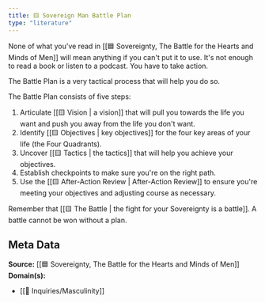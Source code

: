 ```yaml
---
title: 🟨 Sovereign Man Battle Plan
type: "literature"
---
```


None of what you've read in [[🟦 Sovereignty, The Battle for the Hearts and Minds of Men]] will mean anything if you can't put it to use. It's not enough to read a book or listen to a podcast. You have to take action.

The Battle Plan is a very tactical process that will help you do so.

The Battle Plan consists of five steps:

1. Articulate [[🟨 Vision | a vision]] that will pull you towards the life you want and push you away from the life you don't want.
2. Identify [[🟨 Objectives | key objectives]] for the four key areas of your life (the Four Quadrants).
3. Uncover [[🟨 Tactics | the tactics]] that will help you achieve your objectives.
4. Establish checkpoints to make sure you're on the right path.
5. Use the [[🟨 After-Action Review | After-Action Review]] to ensure you're meeting your objectives and adjusting course as necessary.

Remember that [[🟨 The Battle | the fight for your Sovereignty is a battle]]. A battle cannot be won without a plan.

## Meta Data

**Source:** [[🟦 Sovereignty, The Battle for the Hearts and Minds of Men]]
**Domain(s):**
- [[🔎 Inquiries/Masculinity]]